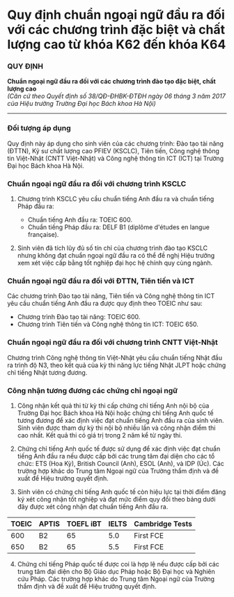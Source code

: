# Quy định chuẩn ngoại ngữ đầu ra đối với các chương trình đặc biệt và chất lượng cao từ khóa K62 đến khóa K64

### QUY ĐỊNH
**Chuẩn ngoại ngữ đầu ra đối với các chương trình đào tạo đặc biệt, chất lượng cao**  
*(Căn cứ theo Quyết định số 38/QĐ-ĐHBK-ĐTĐH ngày 06 tháng 3 năm 2017 của Hiệu trưởng Trường Đại học Bách khoa Hà Nội)*

---

### Đối tượng áp dụng
Quy định này áp dụng cho sinh viên của các chương trình: Đào tạo tài năng (ĐTTN), Kỹ sư chất lượng cao PFIEV (KSCLC), Tiên tiến, Công nghệ thông tin Việt-Nhật (CNTT Việt-Nhật) và Công nghệ thông tin ICT (ICT) tại Trường Đại học Bách khoa Hà Nội.

### Chuẩn ngoại ngữ đầu ra đối với chương trình KSCLC
1. Chương trình KSCLC yêu cầu chuẩn tiếng Anh đầu ra và chuẩn tiếng Pháp đầu ra:
   - Chuẩn tiếng Anh đầu ra: TOEIC 600.
   - Chuẩn tiếng Pháp đầu ra: DELF B1 (diplôme d'études en langue française).
   
2. Sinh viên đã tích lũy đủ số tín chỉ của chương trình đào tạo KSCLC nhưng không đạt chuẩn ngoại ngữ đầu ra có thể đề nghị Hiệu trưởng xem xét việc cấp bằng tốt nghiệp đại học hệ chính quy cùng ngành.

### Chuẩn ngoại ngữ đầu ra đối với ĐTTN, Tiên tiến và ICT
Các chương trình Đào tạo tài năng, Tiên tiến và Công nghệ thông tin ICT yêu cầu chuẩn tiếng Anh đầu ra được quy định theo TOEIC như sau:
- Chương trình Đào tạo tài năng: TOEIC 600.
- Chương trình Tiên tiến và Công nghệ thông tin ICT: TOEIC 650.

### Chuẩn ngoại ngữ đầu ra đối với chương trình CNTT Việt-Nhật
Chương trình Công nghệ thông tin Việt-Nhật yêu cầu chuẩn tiếng Nhật đầu ra trình độ N3, theo kết quả của kỳ thi năng lực tiếng Nhật JLPT hoặc chứng chỉ tiếng Nhật tương đương.

### Công nhận tương đương các chứng chỉ ngoại ngữ
1. Công nhận kết quả thi từ kỳ thi cấp chứng chỉ tiếng Anh nội bộ của Trường Đại học Bách khoa Hà Nội hoặc chứng chỉ tiếng Anh quốc tế tương đương để xác định việc đạt chuẩn tiếng Anh đầu ra của sinh viên. Sinh viên được tham dự kỳ thi nội bộ nhiều lần và công nhận điểm thi cao nhất. Kết quả thi có giá trị trong 2 năm kể từ ngày thi.

2. Chứng chỉ tiếng Anh quốc tế được sử dụng để xác định việc đạt chuẩn tiếng Anh đầu ra nếu được cấp bởi các trung tâm đại diện cho các tổ chức: ETS (Hoa Kỳ), British Council (Anh), ESOL (Anh), và IDP (Úc). Các trường hợp khác do Trung tâm Ngoại ngữ của Trường thẩm định và đề xuất để Hiệu trưởng quyết định.

3. Sinh viên có chứng chỉ tiếng Anh quốc tế còn hiệu lực tại thời điểm đăng ký xét công nhận tốt nghiệp và đạt mức điểm quy đổi theo bảng dưới đây được xét công nhận đạt chuẩn tiếng Anh đầu ra.

| TOEIC | APTIS | TOEFL iBT | IELTS | Cambridge Tests |
|-------|-------|-----------|-------|-----------------|
| 600   | B2    | 65        | 5.0   | First FCE      |
| 650   | B2    | 65        | 5.5   | First FCE      |

4. Chứng chỉ tiếng Pháp quốc tế được coi là hợp lệ nếu được cấp bởi các trung tâm đại diện cho Bộ Giáo dục Pháp hoặc Bộ Đại học và Nghiên cứu Pháp. Các trường hợp khác do Trung tâm Ngoại ngữ của Trường thẩm định và đề xuất để Hiệu trưởng quyết định.
